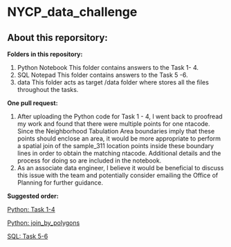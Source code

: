 # NYCP_data_challenge

## About this reporsitory: 
**Folders in this repository:** 
1. Python Notebook
    This folder contains answers to the Task 1- 4.  
3. SQL Notepad 
    This folder contains answers to the Task 5 -6. 
6. data
    This folder acts as target /data folder where stores all the files throughout the tasks. 

**One pull request:** 
1. After uploading the Python code for Task 1 - 4, I went back to proofread my work and found that there were multiple points for one ntacode. Since the Neighborhood Tabulation Area boundaries imply that these points should enclose an area, it would be more appropriate to perform a spatial join of the sample_311 location points inside these boundary lines in order to obtain the matching ntacode. Additional details and the process for doing so are included in the notebook.
2. As an associate data engineer, I believe it would be beneficial to discuss this issue with the team and potentially consider emailing the Office of Planning for further guidance.

**Suggested order:** 

[Python: Task 1-4](main/Python_Notebook/Task-1-4.ipynb)

[Python: join_by_polygons](join_by_polygons/Python_Notebook/join_by_polygons.ipynb)

[SQL: Task 5-6](mian/SQL%20Notepad/Task-5-6.ipynb)



